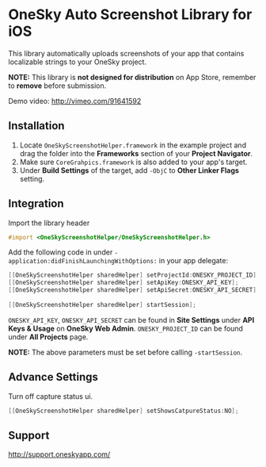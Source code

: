 OneSky Auto Screenshot Library for iOS
======================================

This library automatically uploads screenshots of your app that contains localizable strings to your OneSky project.

**NOTE:** This library is **not designed for distribution** on App Store, remember to **remove** before submission.

Demo video: http://vimeo.com/91641592

Installation
------------

1. Locate ```OneSkyScreenshotHelper.framework``` in the example project and drag the folder into the **Frameworks** section of your **Project Navigator**.
2. Make sure ```CoreGrahpics.framework``` is also added to your app's target.
3. Under **Build Settings** of the target, add ```-ObjC``` to **Other Linker Flags** setting.

Integration
-----------

Import the library header

``` objective-c
#import <OneSkyScreenshotHelper/OneSkyScreenshotHelper.h>
```

Add the following code in under ```-application:didFinishLaunchingWithOptions:``` in your app delegate:

``` objective-c
[[OneSkyScreenshotHelper sharedHelper] setProjectId:ONESKY_PROJECT_ID];
[[OneSkyScreenshotHelper sharedHelper] setApiKey:ONESKY_API_KEY];
[[OneSkyScreenshotHelper sharedHelper] setApiSecret:ONESKY_API_SECRET];
    
[[OneSkyScreenshotHelper sharedHelper] startSession];
```

```ONESKY_API_KEY```, ```ONESKY_API_SECRET``` can be found in **Site Settings** under **API Keys & Usage** on **OneSky Web Admin**. 
```ONESKY_PROJECT_ID``` can be found under **All Projects** page.

**NOTE:** The above parameters must be set before calling ```-startSession```.

Advance Settings
----------------

Turn off capture status ui.
``` objective-c
[[OneSkyScreenshotHelper sharedHelper] setShowsCatpureStatus:NO];
```

Support
-------
http://support.oneskyapp.com/
